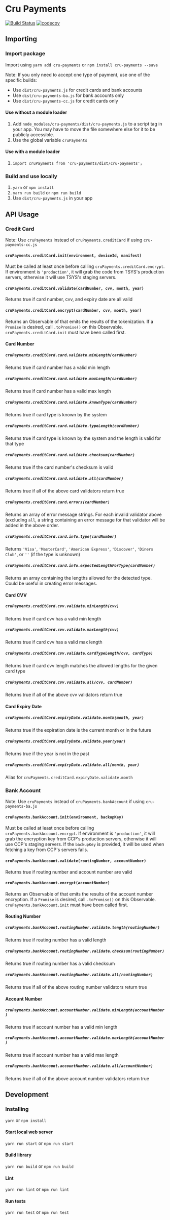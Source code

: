 # Cru Payments
[![Build Status](https://travis-ci.org/CruPCI/cru-payments.svg?branch=master)](https://travis-ci.org/CruPCI/cru-payments)
[![codecov](https://codecov.io/gh/CruPCI/cru-payments/branch/master/graph/badge.svg)](https://codecov.io/gh/CruPCI/cru-payments)

## Importing

### Import package
Import using `yarn add cru-payments` or `npm install cru-payments --save`

Note: If you only need to accept one type of payment, use one of the specific builds:
- Use `dist/cru-payments.js` for credit cards and bank accounts
- Use `dist/cru-payments-ba.js` for bank accounts only
- Use `dist/cru-payments-cc.js` for credit cards only

#### Use without a module loader
1. Add `node_modules/cru-payments/dist/cru-payments.js` to a script tag in your app. You may have to move the file somewhere else for it to be publicly accessible.
2. Use the global variable `cruPayments`

#### Use with a module loader
1. `import cruPayments from 'cru-payments/dist/cru-payments';`

### Build and use locally
1. `yarn` or `npm install`
2. `yarn run build` or `npm run build`
3. Use `dist/cru-payments.js` in your app

## API Usage

### Credit Card

Note: Use `cruPayments` instead of `cruPayments.creditCard` if using `cru-payments-cc.js`

#### `cruPayments.creditCard.init(environment, deviceId, manifest)`
Must be called at least once before calling `cruPayments.creditCard.encrypt`. If environment is `'production'`, it will grab the code from TSYS's production servers, otherwise it will use TSYS's staging servers.

#### `cruPayments.creditCard.validate(cardNumber, cvv, month, year)`
Returns true if card number, cvv, and expiry date are all valid

#### `cruPayments.creditCard.encrypt(cardNumber, cvv, month, year)`
Returns an Observable of that emits the results of the tokenization. If a `Promise` is desired, call `.toPromise()` on this Observable. `cruPayments.creditCard.init` must have been called first.

#### Card Number

##### `cruPayments.creditCard.card.validate.minLength(cardNumber)`
Returns true if card number has a valid min length

##### `cruPayments.creditCard.card.validate.maxLength(cardNumber)`
Returns true if card number has a valid max length

##### `cruPayments.creditCard.card.validate.knownType(cardNumber)`
Returns true if card type is known by the system

##### `cruPayments.creditCard.card.validate.typeLength(cardNumber)`
Returns true if card type is known by the system and the length is valid for that type

##### `cruPayments.creditCard.card.validate.checksum(cardNumber)`
Returns true if the card number's checksum is valid

##### `cruPayments.creditCard.card.validate.all(cardNumber)`
Returns true if all of the above card validators return true

##### `cruPayments.creditCard.card.errors(cardNumber)`
Returns an array of error message strings. For each invalid validator above (excluding `all`, a string containing an error message for that validator will be added in the above order.

##### `cruPayments.creditCard.card.info.type(cardNumber)`
Returns `'Visa'`, `'MasterCard'`, `'American Express'`, `'Discover'`, `'Diners Club'`, or `''` (if the type is unknown)

##### `cruPayments.creditCard.card.info.expectedLengthForType(cardNumber)`
Returns an array containing the lengths allowed for the detected type. Could be useful in creating error messages.


#### Card CVV

##### `cruPayments.creditCard.cvv.validate.minLength(cvv)`
Returns true if card cvv has a valid min length

##### `cruPayments.creditCard.cvv.validate.maxLength(cvv)`
Returns true if card cvv has a valid max length

##### `cruPayments.creditCard.cvv.validate.cardTypeLength(cvv, cardType)`
Returns true if card cvv length matches the allowed lengths for the given card type

##### `cruPayments.creditCard.cvv.validate.all(cvv, cardNumber)`
Returns true if all of the above cvv validators return true

#### Card Expiry Date

##### `cruPayments.creditCard.expiryDate.validate.month(month, year)`
Returns true if the expiration date is the current month or in the future

##### `cruPayments.creditCard.expiryDate.validate.year(year)`
Returns true if the year is not in the past

##### `cruPayments.creditCard.expiryDate.validate.all(month, year)`
Alias for `cruPayments.creditCard.expiryDate.validate.month`


### Bank Account

Note: Use `cruPayments` instead of `cruPayments.bankAccount` if using `cru-payments-ba.js`

#### `cruPayments.bankAccount.init(environment, backupKey)`
Must be called at least once before calling `cruPayments.bankAccount.encrypt`. If environment is `'production'`, it will grab the encryption key from CCP's production servers, otherwise it will use CCP's staging servers. If the `backupKey` is provided, it will be used when fetching a key from CCP's servers fails.

#### `cruPayments.bankAccount.validate(routingNumber, accountNumber)`
Returns true if routing number and account number are valid

#### `cruPayments.bankAccount.encrypt(accountNumber)`
Returns an Observable of that emits the results of the account number encryption. If a `Promise` is desired, call `.toPromise()` on this Observable. `cruPayments.bankAccount.init` must have been called first.

#### Routing Number

##### `cruPayments.bankAccount.routingNumber.validate.length(routingNumber)`
Returns true if routing number has a valid length

##### `cruPayments.bankAccount.routingNumber.validate.checksum(routingNumber)`
Returns true if routing number has a valid checksum

##### `cruPayments.bankAccount.routingNumber.validate.all(routingNumber)`
Returns true if all of the above routing number validators return true

#### Account Number

##### `cruPayments.bankAccount.accountNumber.validate.minLength(accountNumber)`
Returns true if account number has a valid min length

##### `cruPayments.bankAccount.accountNumber.validate.maxLength(accountNumber)`
Returns true if account number has a valid max length

##### `cruPayments.bankAccount.accountNumber.validate.all(accountNumber)`
Returns true if all of the above account number validators return true


## Development

### Installing

`yarn` or `npm install`

#### Start local web server

`yarn run start` or `npm run start`

#### Build library

`yarn run build` or `npm run build`

#### Lint

`yarn run lint` or `npm run lint`

#### Run tests

`yarn run test` or `npm run test`
